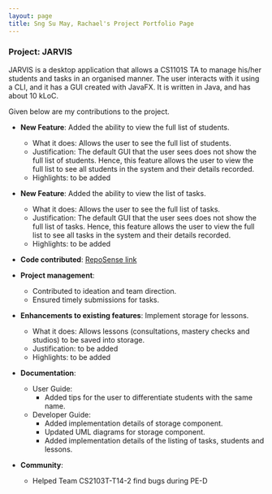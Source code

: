 ```yaml
---
layout: page
title: Sng Su May, Rachael's Project Portfolio Page
---
```


### Project: JARVIS

JARVIS is a desktop application that allows a CS1101S TA to manage his/her students and tasks in an organised manner. The user interacts with it using a CLI, and it has a GUI created with JavaFX. It is written in Java, and has about 10 kLoC.

Given below are my contributions to the project.

* **New Feature**: Added the ability to view the full list of students.
  * What it does: Allows the user to see the full list of students.
  * Justification: The default GUI that the user sees does not show the full list of students. Hence, this feature allows the user to view the full list to see all students in the system and their details recorded.
  * Highlights: to be added
  
* **New Feature**: Added the ability to view the list of tasks.
  * What it does: Allows the user to see the full list of tasks.
  * Justification: The default GUI that the user sees does not show the full list of tasks. Hence, this feature allows the user to view the full list to see all tasks in the system and their details recorded.
  * Highlights: to be added

* **Code contributed**: [RepoSense link](https://nus-cs2103-ay2223s1.github.io/tp-dashboard/?search=rachaelsng&breakdown=true&sort=groupTitle&sortWithin=title&since=2022-09-16&timeframe=commit&mergegroup=&groupSelect=groupByRepos&checkedFileTypes=docs~functional-code~test-code~other)

* **Project management**:
  * Contributed to ideation and team direction.
  * Ensured timely submissions for tasks.

* **Enhancements to existing features**: Implement storage for lessons.
  * What it does: Allows lessons (consultations, mastery checks and studios) to be saved into storage.
  * Justification: to be added
  * Highlights: to be added

* **Documentation**:
  * User Guide:
    * Added tips for the user to differentiate students with the same name.
  * Developer Guide:
    * Added implementation details of storage component. 
    * Updated UML diagrams for storage component.
    * Added implementation details of the listing of tasks, students and lessons.

* **Community**:
  * Helped Team CS2103T-T14-2 find bugs during PE-D
  